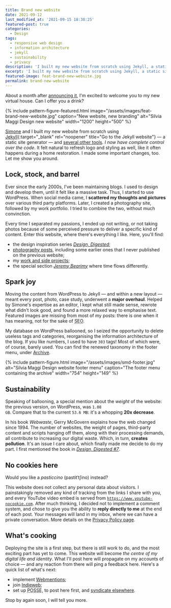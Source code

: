 ```yaml
---
title: Brand new website
date: 2021-09-12
last_modified_at: '2021-09-15 18:38:25'
featured-post: true
categories:
  - Design
tags:
  - responsive web design
  - information architecture
  - jekyll
  - sustainability
  - privacy
description: 'I built my new website from scratch using Jekyll, a static site generator. Welcome to my new virtual house.'
excerpt: 'I built my new website from scratch using Jekyll, a static site generator. Welcome to my new virtual house. Let me show you around.'
featured-image: feat-brand-new-website.jpg
permalink: brand-new-website
---
```

<p class="lead">About a month after <a href="/personal/leaving-wordpress/" title="Read the post 'Leaving WordPress' on my website">announcing it</a>, I'm excited to welcome you to my new virtual house. Can I offer you a drink?</p>

{% include pattern-figure-featured.html image="/assets/images/feat-brand-new-website.jpg" caption="New website, new branding" alt="Silvia Maggi Design new website" width="1200" height="500" %}

<a href="https://minutestomidnight.co.uk" target="_blank" rel="noopener" title="Go to Simone's website">Simone</a> and I built my new website from scratch using [Jekyll](https://jekyllrb.com/){:target="_blank" rel="noopener" title="Go to the Jekyll website"} — a static site generator — and <a href="/colophon/" title="Read more about the technology used on my website">several other tools</a>. *I now have complete control over the code*. It felt natural to refresh logo and styling as well, like it often happens during a home restoration. I made some important changes, too. Let me show you around.

## Lock, stock, and barrel

Ever since the early 2000s, I've been maintaining blogs. I used to design and develop them, until it felt like a massive task. Thus, I started to use WordPress. When social media came, I **scattered my thoughts and pictures** over various third party platforms. Later, I created a photography site, followed by my work portfolio. I tried to combine the two, without much convinction.

Every time I separated my passions, I ended up not writing, or not taking photos because of some perceived pressure to deliver a specific kind of content. Enter this website, where there's everything I like. Here, you'll find:

<ul class="smd-ul">
<li>the design inspiration series <a href="/category/design-digested/" title="Go to the 'Design, Digested' archive"><em>Design, Digested</em></a>;</li>
<li><a href="/category/photography/" title="Go to the 'Photography' archive">photography posts</a>, including some earlier ones that I never published on the previous website;</li>
<li>my <a href="/silvia-maggi-portfolio/" title="View the Portfolio">work and side projects</a>;</li>
<li>the special section <a href="/jeremybearimy/" title="Go to the section"><em>Jeremy Bearimy</em></a> where time flows differently.</li>
</ul>

## Spark joy

Moving the content from WordPress to Jekyll — and within a new layout — meant every post, photo, case study, underwent a **major overhaul**. Helped by Simone's expertise as an editor, I kept what still made sense, rewrote what didn't look good, and found a more relaxed way to emphasise text. Featured images are missing from most of my posts: there is one when it has meaning, not for the sake of <abbr title="Search Engine Optimization">SEO</abbr>. 

My database on WordPress ballooned, so I seized the opportunity to delete useless tags and categories, reorganising the information architecture of the blog. If you like numbers, I used to have <code>303</code> tags! Most of which were, of course, barely used. You can find the renewed taxonomy in the footer menu, under [Archive](/archive/).

{% include pattern-figure.html image="/assets/images/smd-footer.jpg" alt="Silvia Maggi Design website footer menu" caption="The footer menu containing the archive" width="754" height="149" %}

## Sustainability

Speaking of ballooning, a special mention about the *weight* of the website: the previous version, on WordPress, was <code>1.08 GB</code>. Compare that to the current <code>53.6 MB</code>: it's a whopping **20x decrease**. 

In his book *Webwaste*, Gerry McGovern explains how the web changed since 1994. The number of websites, the weight of pages, third-party content and scripts hanging off them, along with their processing demands, all contribute to increasing our digital waste. Which, in turn, **creates pollution**. It's an issue I care about, which finally made me decide to do my part. I first mentioned the book in <a href="/design-digested/biased-ai/" title="Read the post on my website"><em>Design, Digested #7</em></a>.

## No cookies here

Would you like a <em>pasticcino</em> (pastitˈtʃino) instead?

This website does not collect any personal data about visitors. I painstakingly removed any kind of tracking from the links I share with you, and every YouTube video embed is served from <code>https://www.youtube-nocookie.com</code>. After much thinking, I decided not to implement a comment system, and chose to give you the ability to **reply directly to me** at the end of each post. Your messages will land in my inbox, where we can have a private conversation. More details on the <a href="/privacy-policy/" title="Go to the page">Privacy Policy page</a>.

## What's cooking

Deploying the site is a first step, but there is still work to do, and the most exciting part has yet to come. This website will become *the centre of my digital life and identity*. What I'll post here will propagate on my accounts of choice — and any reaction from there will ping a feedback here. Here's a quick list of what's next:

<ul class="smd-ul">
<li>implement <a href="https://indieweb.org/Webmention" title="Read about Webmentions on IndieWeb" target="_blank" rel="noopener">Webmentions</a>;</li>
<li>join <a href="https://indieweb.org/" title="Go to the IndieWeb website" target="_blank" rel="noopener">Indieweb</a>;</li>
<li>set up <abbr title="Publish (on your) Own Site, Syndicate Elsewhere">POSSE</abbr>, to post here first, and <a href="https://indieweb.org/POSSE" target="_blank" rel="noopener">syndicate elsewhere</a>.</li>
</ul>

Stop by again soon, I will tell you more. 